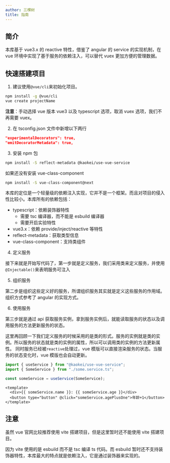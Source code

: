 ```yaml
---
author: 三棵树
title: 指南
---
```


## 简介

本库基于 vue3.x 的 reactive 特性，借鉴了 angular 的 service 的实现机制，在 vue 环境中实现了基于服务的依赖注入，可以替代 vuex 更加方便的管理数据。

## 快速搭建项目

1. 建议使用`@vue/cli`来初始化项目。

```sh
npm install -g @vue/cli
vue create projectName
```

**注意**：手动选择 vue 版本 vue3 以及 typescript 选项，取消 vuex 选项，我们不再需要 vuex。

2. 在 tsconfig.json 文件中新增以下两行

```json
"experimentalDecorators": true,
"emitDecoratorMetadata": true,
```

3. 安装 npm 包

```sh
npm install -S reflect-metadata @kaokei/use-vue-service
```

如果还没有安装 vue-class-component

```sh
npm install -S vue-class-component@next
```

本库的定位是一个轻量级的依赖注入实现，它并不是一个框架。而且对项目的侵入性比较小。本库所有的依赖包括：

- typescript：依赖装饰器特性
  - 需要 tsc 编译器，而不能是 esbuild 编译器
  - 需要开启实验特性
- vue3.x：依赖 provide/inject/reactive 等特性
- reflect-metadata：获取类型信息
- vue-class-component：支持类组件

4. 定义服务

接下来就是开始写代码了，第一步就是定义服务，我们采用类来定义服务，并使用`@Injectable()`来表明服务可注入

5. 组织服务

第二步是组织这些定义好的服务，所谓组织服务其实就是定义这些服务的作用域。组织方式参考了 angular 的实现方式。

6. 使用服务

第三步就是通过 api 获取服务实例，拿到服务实例后，就能读取服务的状态以及调用服务的方法更新服务的状态。

这里再回顾一下我们定义服务的时候采用的是类的形式。服务的实例就是类的实例。所以服务的状态就是类的实例的属性，所以可以调用类的实例的方法更新属性。
同时服务已经被`reactive`处理过，vue 模版可以直接渲染服务的状态。当服务的状态变化时，vue 模版也会自动更新。

```ts
import { useService } from "@kaokei/use-vue-service";
import { SomeService } from "./some.service.ts";

const someService = useService(SomeService);
```

```vue
<template>
  <div>{{ someService.name }}: {{ someService.age }}</div>
  <button type="button" @click="someService.agePlusOne">年龄+1</button>
</template>
```

## 注意

虽然 vue 官网比较推荐使用 vite 搭建项目，但是这里暂时还不能使用 vite 搭建项目。

因为 vite 使用的是 esbuild 而不是 tsc 编译 ts 代码。而 esbuild 暂时还不支持装饰器特性，本库最大的特点就是依赖注入，它是通过装饰器来实现的。

<Vssue title="Vssue Demo" />
